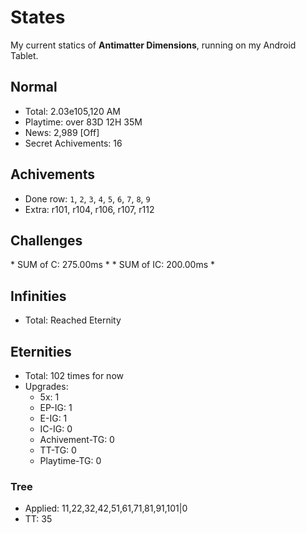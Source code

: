 # States

My current statics of **Antimatter Dimensions**, running on my Android Tablet.

## Normal
- Total: 2.03e105,120 AM
- Playtime: over 83D 12H 35M
- News: 2,989 \[Off]
- Secret Achivements: 16

## Achivements
- Done row: `1`, `2`, `3`, `4`, `5`, `6`, `7`, `8`, `9`
- Extra: r101, r104, r106, r107, r112

## Challenges
\* SUM of C: 275.00ms \*
\* SUM of IC: 200.00ms \*

## Infinities
- Total: Reached Eternity

## Eternities
- Total: 102 times for now
- Upgrades:
  * 5x: 1
  * EP-IG: 1
  * E-IG: 1
  * IC-IG: 0
  * Achivement-TG: 0
  * TT-TG: 0
  * Playtime-TG: 0

### Tree
- Applied: 11,22,32,42,51,61,71,81,91,101|0
- TT: 35
